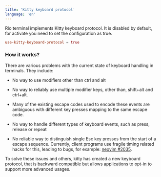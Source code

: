 ```yaml
---
title: 'Kitty keyboard protocol'
language: 'en'
---
```


Rio terminal implements Kitty keyboard protocol. It is disabled by default, for activate you need to set the configuration as true.

```toml
use-kitty-keyboard-protocol = true
```

### How it works?

There are various problems with the current state of keyboard handling in terminals. They include:

- No way to use modifiers other than ctrl and alt

- No way to reliably use multiple modifier keys, other than, shift+alt and ctrl+alt.

- Many of the existing escape codes used to encode these events are ambiguous with different key presses mapping to the same escape code.

- No way to handle different types of keyboard events, such as press, release or repeat

- No reliable way to distinguish single Esc key presses from the start of a escape sequence. Currently, client programs use fragile timing related hacks for this, leading to bugs, for example: [neovim #2035](https://github.com/neovim/neovim/issues/2035).

To solve these issues and others, kitty has created a new keyboard protocol, that is backward compatible but allows applications to opt-in to support more advanced usages.

